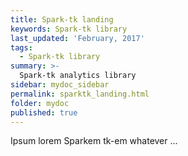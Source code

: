 ```yaml
---
title: Spark-tk landing
keywords: Spark-tk library
last_updated: 'February, 2017'
tags:
  - Spark-tk library
summary: >-
  Spark-tk analytics library
sidebar: mydoc_sidebar
permalink: sparktk_landing.html
folder: mydoc
published: true
---
```


Ipsum lorem Sparkem tk-em whatever ...

